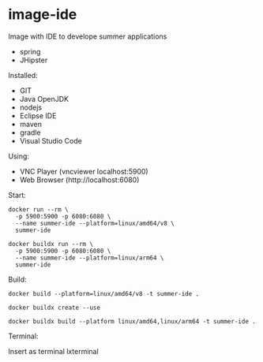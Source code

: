 # image-ide
Image with IDE to develope summer applications

* spring
* JHipster

Installed:

* GIT
* Java OpenJDK
* nodejs
* Eclipse IDE
* maven
* gradle
* Visual Studio Code

Using:

* VNC Player (vncviewer localhost:5900)
* Web Browser (http://localhost:6080)

Start:

```
docker run --rm \
  -p 5900:5900 -p 6080:6080 \
  --name summer-ide --platform=linux/amd64/v8 \
  summer-ide

docker buildx run --rm \
  -p 5900:5900 -p 6080:6080 \
  --name summer-ide --platform=linux/arm64 \
  summer-ide

```

Build:

```
docker build --platform=linux/amd64/v8 -t summer-ide .

docker buildx create --use    

docker buildx build --platform linux/amd64,linux/arm64 -t summer-ide .

```

Terminal:

Insert as terminal lxterminal